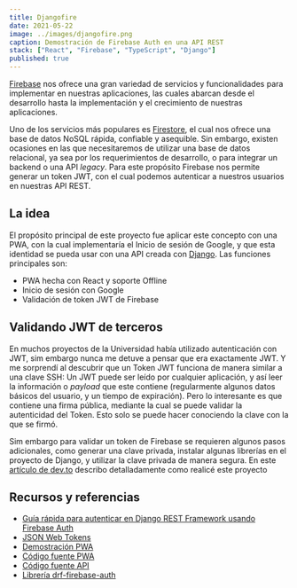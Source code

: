 ```yaml
---
title: Djangofire
date: 2021-05-22
image: ../images/djangofire.png
caption: Demostración de Firebase Auth en una API REST
stack: ["React", "Firebase", "TypeScript", "Django"]
published: true
---
```


[Firebase](https://firebase.google.com/) nos ofrece una gran variedad de servicios y funcionalidades para implementar en nuestras aplicaciones, las cuales abarcan desde el desarrollo hasta la implementación y el crecimiento de nuestras aplicaciones.

Uno de los servicios más populares es [Firestore](https://firebase.google.com/docs/firestore), el cual nos ofrece una base de datos NoSQL rápida, confiable y asequible. Sin embargo, existen ocasiones en las que necesitaremos de utilizar una base de datos relacional, ya sea por los requerimientos de desarrollo, o para integrar un backend o una API _legacy_. Para este propósito Firebase nos permite generar un token JWT, con el cual podemos autenticar a nuestros usuarios en nuestras API REST.

## La idea

El propósito principal de este proyecto fue aplicar este concepto con una PWA, con la cual implementaría el Inicio de sesión de Google, y que esta identidad se pueda usar con una API creada con [Django](https://www.djangoproject.com/). Las funciones principales son:

- PWA hecha con React y soporte Offline
- Inicio de sesión con Google
- Validación de token JWT de Firebase

## Validando JWT de terceros

En muchos proyectos de la Universidad había utilizado autenticación con JWT, sim embargo nunca me detuve a pensar que era exactamente JWT. Y me sorprendí al descubrir que un Token JWT funciona de manera similar a una clave SSH: Un JWT puede ser leído por cualquier aplicación, y así leer la información o _payload_ que este contiene (regularmente algunos datos básicos del usuario, y un tiempo de expiración). Pero lo interesante es que contiene una firma pública, mediante la cual se puede validar la autenticidad del Token. Esto solo se puede hacer conociendo la clave con la que se firmó.

Sim embargo para validar un token de Firebase se requieren algunos pasos adicionales, como generar una clave privada, instalar algunas librerías en el proyecto de Django, y utilizar la clave privada de manera segura. En este [artículo de dev.to](https://dev.to/angelxehg/usando-firebase-para-autenticar-en-django-rest-framework-n1b) describo detalladamente como realicé este proyecto

## Recursos y referencias

- [Guía rápida para autenticar en Django REST Framework usando Firebase Auth](https://dev.to/angelxehg/usando-firebase-para-autenticar-en-django-rest-framework-n1b)
- [JSON Web Tokens](https://jwt.io/)
- [Demostración PWA](https://djangofire.netlify.app/)
- [Código fuente PWA](https://github.com/angelxehg/djangofire-pwa/)
- [Código fuente API](https://github.com/angelxehg/djangofire-api/)
- [Librería drf-firebase-auth](https://pypi.org/project/drf-firebase-auth/)
